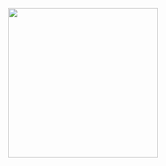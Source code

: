<p align="center">
   <img src="https://file.garden/aAg-tXrabAPrZUtx/sapphic-wlw.gif"%7Bwidth=300px height=300px}/>
</p>
